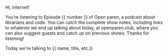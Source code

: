 
Hi, internet!

You're listening to Episode {{ number }} of Open paren, a podcast about librarians and code. You can catch the complete show notes, including links to whatever we end up talking about today, at openparen.club, where you can also suggest guests and catch up on previous shows. Thanks for listening!

Today we're talking to {{ name, title, etc.}}